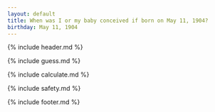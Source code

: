 ```yaml
---
layout: default
title: When was I or my baby conceived if born on May 11, 1904?
birthday: May 11, 1904
---
```


{% include header.md %}

{% include guess.md %}

{% include calculate.md %}

{% include safety.md %}

{% include footer.md %}



